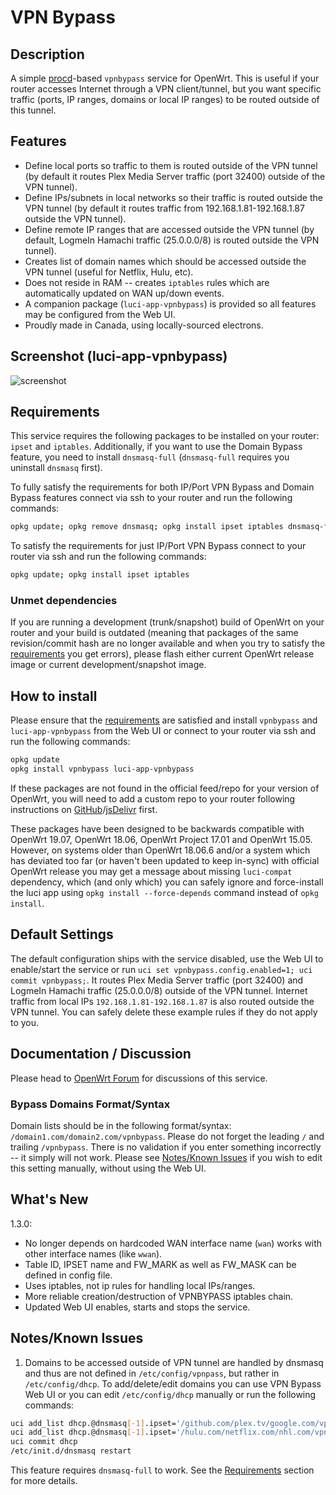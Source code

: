<!-- markdownlint-disable MD013 -->
<!-- markdownlint-disable MD030 -->

# VPN Bypass

## Description

A simple [procd](https://openwrt.org/docs/techref/procd)-based `vpnbypass` service for OpenWrt. This is useful if your router accesses Internet through a VPN client/tunnel, but you want specific traffic (ports, IP ranges, domains or local IP ranges) to be routed outside of this tunnel.

## Features

-   Define local ports so traffic to them is routed outside of the VPN tunnel (by default it routes Plex Media Server traffic (port 32400) outside of the VPN tunnel).
-   Define IPs/subnets in local networks so their traffic is routed outside the VPN tunnel (by default it routes traffic from 192.168.1.81-192.168.1.87 outside the VPN tunnel).
-   Define remote IP ranges that are accessed outside the VPN tunnel (by default, LogmeIn Hamachi traffic (25.0.0.0/8) is routed outside the VPN tunnel).
-   Creates list of domain names which should be accessed outside the VPN tunnel (useful for Netflix, Hulu, etc).
-   Does not reside in RAM -- creates `iptables` rules which are automatically updated on WAN up/down events.
-   A companion package (`luci-app-vpnbypass`) is provided so all features may be configured from the Web UI.
-   Proudly made in Canada, using locally-sourced electrons.

## Screenshot (luci-app-vpnbypass)

![screenshot](https://docs.openwrt.melmac.net/vpnbypass/screenshots/screenshot02.png "screenshot")

## Requirements

This service requires the following packages to be installed on your router: `ipset` and `iptables`. Additionally, if you want to use the Domain Bypass feature, you need to install `dnsmasq-full` (`dnsmasq-full` requires you uninstall `dnsmasq` first).

To fully satisfy the requirements for both IP/Port VPN Bypass and Domain Bypass features connect via ssh to your router and run the following commands:

```sh
opkg update; opkg remove dnsmasq; opkg install ipset iptables dnsmasq-full
```

To satisfy the requirements for just IP/Port VPN Bypass connect to your router via ssh and run the following commands:

```sh
opkg update; opkg install ipset iptables
```

### Unmet dependencies

If you are running a development (trunk/snapshot) build of OpenWrt on your router and your build is outdated (meaning that packages of the same revision/commit hash are no longer available and when you try to satisfy the [requirements](#requirements) you get errors), please flash either current OpenWrt release image or current development/snapshot image.

## How to install

<!---
#### From Web UI/Luci
Navigate to System->Software page on your router and then perform the following actions:
1. Click "Update Lists"
2. Wait for the update process to finish.
3. In the "Download and install package:" field type ```vpnbypass luci-app-vpnbypass```
4. Click "OK" to install ```vpnbypass``` and ```luci-app-vpnbypass```

If you get an ```Unknown package 'vpnbypass'``` error, your router is not set up with the access to a repository containing these packages and you need to add the custom repository to your router first.

#### From console/ssh
--->

Please ensure that the [requirements](#requirements) are satisfied and install `vpnbypass` and `luci-app-vpnbypass` from the Web UI or connect to your router via ssh and run the following commands:

```sh
opkg update
opkg install vpnbypass luci-app-vpnbypass
```

If these packages are not found in the official feed/repo for your version of OpenWrt, you will need to add a custom repo to your router following instructions on [GitHub](https://docs.openwrt.melmac.net/#on-your-router)/[jsDelivr](https://cdn.jsdelivr.net/gh/stangri/docs.openwrt.melmac.net/README.md#on-your-router) first.

These packages have been designed to be backwards compatible with OpenWrt 19.07, OpenWrt 18.06, OpenWrt Project 17.01 and OpenWrt 15.05. However, on systems older than OpenWrt 18.06.6 and/or a system which has deviated too far (or haven't been updated to keep in-sync) with official OpenWrt release you may get a message about missing `luci-compat` dependency, which (and only which) you can safely ignore and force-install the luci app using `opkg install --force-depends` command instead of `opkg install`.

## Default Settings

The default configuration ships with the service disabled, use the Web UI to enable/start the service or run `uci set vpnbypass.config.enabled=1; uci commit vpnbypass;`. It routes Plex Media Server traffic (port 32400) and LogmeIn Hamachi traffic (25.0.0.0/8) outside of the VPN tunnel. Internet traffic from local IPs `192.168.1.81-192.168.1.87` is also routed outside the VPN tunnel. You can safely delete these example rules if they do not apply to you.

## Documentation / Discussion

Please head to [OpenWrt Forum](https://forum.openwrt.org/t/vpn-bypass-split-tunneling-service-luci-ui/1106) for discussions of this service.

### Bypass Domains Format/Syntax

Domain lists should be in the following format/syntax: `/domain1.com/domain2.com/vpnbypass`. Please do not forget the leading `/` and trailing `/vpnbypass`. There is no validation if you enter something incorrectly -- it simply will not work. Please see [Notes/Known Issues](#notesknown-issues) if you wish to edit this setting manually, without using the Web UI.

## What's New

1.3.0:

-   No longer depends on hardcoded WAN interface name (`wan`) works with other interface names (like `wwan`).
-   Table ID, IPSET name and FW_MARK as well as FW_MASK can be defined in config file.
-   Uses iptables, not ip rules for handling local IPs/ranges.
-   More reliable creation/destruction of VPNBYPASS iptables chain.
-   Updated Web UI enables, starts and stops the service.

## Notes/Known Issues

1.  Domains to be accessed outside of VPN tunnel are handled by dnsmasq and thus are not defined in `/etc/config/vpnpass`, but rather in `/etc/config/dhcp`. To add/delete/edit domains you can use VPN Bypass Web UI or you can edit `/etc/config/dhcp` manually or run the following commands:

```sh
uci add_list dhcp.@dnsmasq[-1].ipset='/github.com/plex.tv/google.com/vpnbypass'
uci add_list dhcp.@dnsmasq[-1].ipset='/hulu.com/netflix.com/nhl.com/vpnbypass'
uci commit dhcp
/etc/init.d/dnsmasq restart
```

This feature requires `dnsmasq-full` to work. See the [Requirements](#requirements) section for more details.

<!-- markdownlint-disable MD033 -->
<script defer src='https://static.cloudflareinsights.com/beacon.min.js' data-cf-beacon='{"token": "911798f2c34b45338f8f8182830a3eb6"}'></script>
